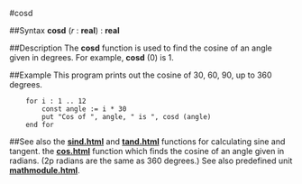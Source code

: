 
#cosd

##Syntax
**cosd** (_r_ : **real**) : **real**



##Description
The **cosd** function is used to find the cosine of an angle given in degrees. For example, **cosd** (0) is 1.



##Example
This program prints out the cosine of 30, 60, 90, up to 360 degrees.


        for i : 1 .. 12
            const angle := i * 30
            put "Cos of ", angle, " is ", cosd (angle)
        end for
##See also
the **[sind.html](sind)** and **[tand.html](tand)** functions for calculating sine and tangent.
the **[cos.html](cos)** function which finds the cosine of an angle given in radians. (2p radians are the same as 360 degrees.)
See also predefined unit **[mathmodule.html](Math)**.


